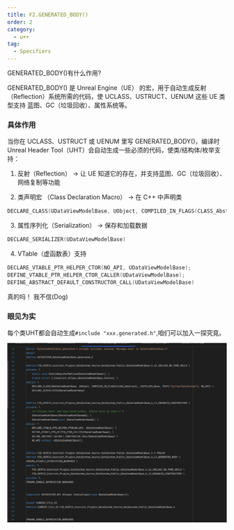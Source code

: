 ```yaml
---
title: F2.GENERATED_BODY()
order: 2
category:
  - u++
tag:
  - Specifiers
---
```


<chatmessage avatar="../../assets/emoji/bqb (4).png" :avatarWidth="40">
GENERATED_BODY()有什么作用?
</chatmessage>

<chatmessage avatar="../../assets/emoji/bqb (2).png" :avatarWidth="40" alignLeft>

GENERATED_BODY() 是 Unreal Engine（UE） 的宏，用于自动生成反射（Reflection）系统所需的代码，使 UCLASS、USTRUCT、UENUM 这些 UE 类型支持 蓝图、GC（垃圾回收）、属性系统等。

</chatmessage>

### 具体作用

<chatmessage avatar="../../assets/emoji/bqb (2).png" :avatarWidth="40" alignLeft>
当你在 UCLASS、USTRUCT 或 UENUM 里写 GENERATED_BODY()，编译时 Unreal Header Tool（UHT）会自动生成一些必须的代码，使类/结构体/枚举支持：
</chatmessage>


1. 反射（Reflection） → 让 UE 知道它的存在，并支持蓝图、GC（垃圾回收）、网络复制等功能

2. 类声明宏 （Class Declaration Macro） → 在 C++ 中声明类

```cpp
DECLARE_CLASS(UDataViewModelBase, UObject, COMPILED_IN_FLAGS(CLASS_Abstract), CASTCLASS_None, TEXT("/Script/DataSystem"), NO_API)
```

3. 属性序列化（Serialization） → 保存和加载数据

```cpp
DECLARE_SERIALIZER(UDataViewModelBase)
```

4. VTable（虚函数表）支持

```cpp
DECLARE_VTABLE_PTR_HELPER_CTOR(NO_API, UDataViewModelBase);
DEFINE_VTABLE_PTR_HELPER_CTOR_CALLER(UDataViewModelBase);
DEFINE_ABSTRACT_DEFAULT_CONSTRUCTOR_CALL(UDataViewModelBase)
```

<chatmessage avatar="../../assets/emoji/bqb (4).png" :avatarWidth="40">
真的吗！ 我不信(Dog)
</chatmessage>

### 眼见为实

<chatmessage avatar="../../assets/emoji/bqb (2).png" :avatarWidth="40" alignLeft>

每个类UHT都会自动生成`#include "xxx.generated.h"`,咱们可以加入一探究竟。

</chatmessage>

![](..%2Fassets%2FGENERATEDBODY.png)
